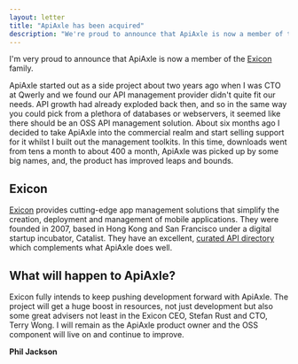 ```yaml
---
layout: letter
title: "ApiAxle has been acquired"
description: "We're proud to announce that ApiAxle is now a member of the Exicon family."
---
```


I'm very proud to announce that ApiAxle is now a member of the
[Exicon](http://exiconglobal.com) family.

ApiAxle started out as a side project about two years ago when I was
CTO at Qwerly and we found our API management provider didn't quite
fit our needs. API growth had already exploded back then, and so in
the same way you could pick from a plethora of databases or
webservers, it seemed like there should be an OSS API management
solution. About six months ago I decided to take ApiAxle into the
commercial realm and start selling support for it whilst I built out
the management toolkits. In this time, downloads went from tens a
month to about 400 a month, ApiAxle was picked up by some big names,
and, the product has improved leaps and bounds.

## Exicon

[Exicon](http://exiconglobal.com) provides cutting-edge app management
solutions that simplify the creation, deployment and management of
mobile applications. They were founded in 2007, based in Hong Kong and
San Francisco under a digital startup incubator, Catalist. They have an
excellent,
[curated API directory](http://app.exiconglobal.com/api-dir/) which
complements what ApiAxle does well.

## What will happen to ApiAxle?

Exicon fully intends to keep pushing development forward with
ApiAxle. The project will get a huge boost in resources, not just
development but also some great advisers not least in the Exicon CEO,
Stefan Rust and CTO, Terry Wong. I will remain as the ApiAxle product
owner and the OSS component will live on and continue to improve.

<div class="letter-sig"><b>Phil Jackson</b></div>
